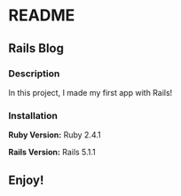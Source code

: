 # README

## Rails Blog

### Description

In this project, I made my first app with Rails!

### Installation 

**Ruby Version:** Ruby 2.4.1

**Rails Version:** Rails 5.1.1

## Enjoy!

